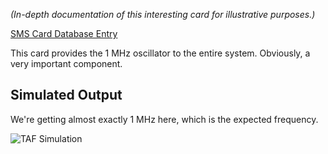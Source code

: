 _(In-depth documentation of this interesting card for illustrative purposes.)_

[SMS Card Database Entry](https://static.righto.com/sms/TAF.html)

This card provides the 1 MHz oscillator to the entire system. Obviously, a very important 
component.

## Simulated Output

We're getting almost exactly 1 MHz here, which is the expected frequency.

![TAF Simulation](taf-sim-0.jpg)





